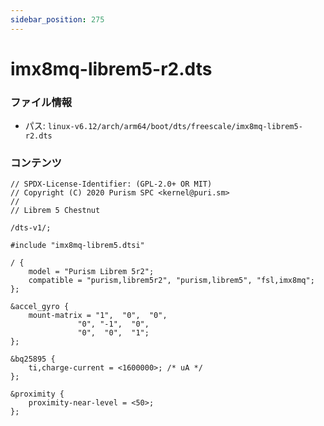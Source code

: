 ```yaml
---
sidebar_position: 275
---
```

# imx8mq-librem5-r2.dts

### ファイル情報

- パス: `linux-v6.12/arch/arm64/boot/dts/freescale/imx8mq-librem5-r2.dts`

### コンテンツ

```dts
// SPDX-License-Identifier: (GPL-2.0+ OR MIT)
// Copyright (C) 2020 Purism SPC <kernel@puri.sm>
//
// Librem 5 Chestnut

/dts-v1/;

#include "imx8mq-librem5.dtsi"

/ {
	model = "Purism Librem 5r2";
	compatible = "purism,librem5r2", "purism,librem5", "fsl,imx8mq";
};

&accel_gyro {
	mount-matrix = "1",  "0",  "0",
		       "0", "-1",  "0",
		       "0",  "0",  "1";
};

&bq25895 {
	ti,charge-current = <1600000>; /* uA */
};

&proximity {
	proximity-near-level = <50>;
};

```
